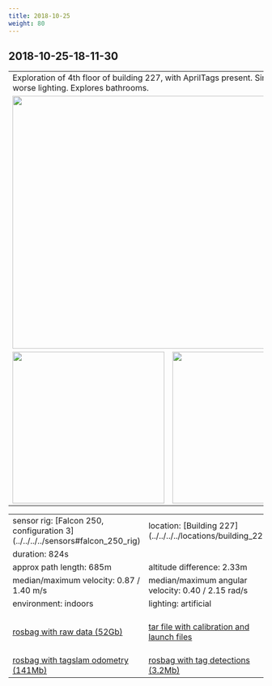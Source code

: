 ```yaml
---
title: 2018-10-25
weight: 80
---
```

## 2018-10-25-18-11-30
<a name="2018-10-25-18-11-30"></a>
<a name="top_floor"></a>
<table>
<tr>
<td colspan="3">Exploration of 4th floor of building 227, with
AprilTags present. Similar to sequence <a
href="../../2018-11-08/2018-11-08/#top_floor_seq">2018-11-08-13-10-31</a>,
but with worse lighting. Explores bathrooms.
</td>
</tr>
<tr>
<td colspan="3"><a href="{{< host >}}/ovc/2018-10-25/18-11-30/2018-10-25-18-11-30.mp4"><img src="../2018-10-25-18-11-30_video.jpg" width="500"/></a></td>
</tr>
<tr>
<td><img src="../2018-10-25-18-11-30_top_down.png" height="300"/></td>
<td><img src="../2018-10-25-18-11-30_at_angle.png" height="300"/></td>
<td><img src="../2018-10-25-18-11-30_close_up.png" height="300"/></td>
</tr>
</table>
<table>
<tr>
<td>sensor rig: [Falcon 250, configuration 3](../../../../sensors#falcon_250_rig)</td>
<td>location: [Building 227](../../../../locations/building_227)</td>
</tr>
<tr><td>duration: 824s</td></tr>
<tr><td>approx path length: 685m</td><td>altitude difference: 2.33m</td></tr>
<tr>
<td>median/maximum velocity: 0.87 / 1.40 m/s</td>
<td>median/maximum angular velocity: 0.40 / 2.15 rad/s</td>
</tr>
<tr>
<td>environment: indoors</td><td>lighting: artificial</td><td>tags: yes</td>
</tr>
<tr>
<td>
<a href="{{< host >}}/ovc/2018-10-25/18-11-30/2018-10-25-18-11-30.bag">rosbag with raw data (52Gb)</a>
</td>
<td>
<a href="{{< host >}}/ovc/2018-10-25/18-11-30/launch_and_calib_files.tar">tar file with calibration and launch files</a>
</td>
<td>
<a href="{{< host >}}/ovc/2018-10-25/18-11-30/2018-10-25-18-11-30_odom.bag">rosbag with odometry (135Mb)</a>
</td>
</tr>
<tr>
<td>
<a href="{{< host >}}/ovc/2018-10-25/18-11-30/2018-10-25-18-11-30_tagslam.bag">rosbag with tagslam odometry (141Mb)</a>
</td>
<td>
<a href="{{< host
>}}/ovc/2018-10-25/18-11-30/2018-10-25-18-11-30_tags.bag">rosbag with tag detections (3.2Mb)</a>
</td>
</tr>
</table>

